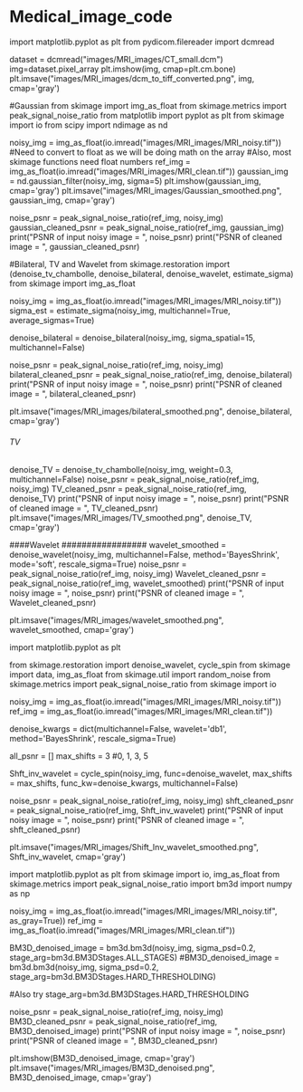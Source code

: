 # Medical_image_code
import matplotlib.pyplot as plt
from pydicom.filereader import dcmread

dataset = dcmread("images/MRI_images/CT_small.dcm")
img=dataset.pixel_array
plt.imshow(img, cmap=plt.cm.bone)
plt.imsave("images/MRI_images/dcm_to_tiff_converted.png", img, cmap='gray')

#Gaussian
from skimage import img_as_float
from skimage.metrics import peak_signal_noise_ratio
from matplotlib import pyplot as plt
from skimage import io
from scipy import ndimage as nd

noisy_img = img_as_float(io.imread("images/MRI_images/MRI_noisy.tif"))
#Need to convert to float as we will be doing math on the array
#Also, most skimage functions need float numbers
ref_img = img_as_float(io.imread("images/MRI_images/MRI_clean.tif"))
gaussian_img = nd.gaussian_filter(noisy_img, sigma=5)
plt.imshow(gaussian_img, cmap='gray')
plt.imsave("images/MRI_images/Gaussian_smoothed.png", gaussian_img, cmap='gray')

noise_psnr = peak_signal_noise_ratio(ref_img, noisy_img)
gaussian_cleaned_psnr = peak_signal_noise_ratio(ref_img, gaussian_img)
print("PSNR of input noisy image = ", noise_psnr)
print("PSNR of cleaned image = ", gaussian_cleaned_psnr)

#Bilateral, TV and Wavelet
from skimage.restoration import (denoise_tv_chambolle, denoise_bilateral,
                                 denoise_wavelet, estimate_sigma)
from skimage import img_as_float

noisy_img = img_as_float(io.imread("images/MRI_images/MRI_noisy.tif"))
sigma_est = estimate_sigma(noisy_img, multichannel=True, average_sigmas=True)

denoise_bilateral = denoise_bilateral(noisy_img, sigma_spatial=15,
                multichannel=False)

noise_psnr = peak_signal_noise_ratio(ref_img, noisy_img)
bilateral_cleaned_psnr = peak_signal_noise_ratio(ref_img, denoise_bilateral)
print("PSNR of input noisy image = ", noise_psnr)
print("PSNR of cleaned image = ", bilateral_cleaned_psnr)

plt.imsave("images/MRI_images/bilateral_smoothed.png", denoise_bilateral, cmap='gray')





###### TV ###############
denoise_TV = denoise_tv_chambolle(noisy_img, weight=0.3, multichannel=False)
noise_psnr = peak_signal_noise_ratio(ref_img, noisy_img)
TV_cleaned_psnr = peak_signal_noise_ratio(ref_img, denoise_TV)
print("PSNR of input noisy image = ", noise_psnr)
print("PSNR of cleaned image = ", TV_cleaned_psnr)
plt.imsave("images/MRI_images/TV_smoothed.png", denoise_TV, cmap='gray')

####Wavelet #################
wavelet_smoothed = denoise_wavelet(noisy_img, multichannel=False,
                           method='BayesShrink', mode='soft',
                           rescale_sigma=True)
noise_psnr = peak_signal_noise_ratio(ref_img, noisy_img)
Wavelet_cleaned_psnr = peak_signal_noise_ratio(ref_img, wavelet_smoothed)
print("PSNR of input noisy image = ", noise_psnr)
print("PSNR of cleaned image = ", Wavelet_cleaned_psnr)

plt.imsave("images/MRI_images/wavelet_smoothed.png", wavelet_smoothed, cmap='gray')






import matplotlib.pyplot as plt

from skimage.restoration import denoise_wavelet, cycle_spin
from skimage import data, img_as_float
from skimage.util import random_noise
from skimage.metrics import peak_signal_noise_ratio
from skimage import io


noisy_img = img_as_float(io.imread("images/MRI_images/MRI_noisy.tif"))
ref_img = img_as_float(io.imread("images/MRI_images/MRI_clean.tif"))


denoise_kwargs = dict(multichannel=False, wavelet='db1', method='BayesShrink',
                      rescale_sigma=True)

all_psnr = []
max_shifts = 3     #0, 1, 3, 5

Shft_inv_wavelet = cycle_spin(noisy_img, func=denoise_wavelet, max_shifts = max_shifts,
                            func_kw=denoise_kwargs, multichannel=False)

noise_psnr = peak_signal_noise_ratio(ref_img, noisy_img)
shft_cleaned_psnr = peak_signal_noise_ratio(ref_img, Shft_inv_wavelet)
print("PSNR of input noisy image = ", noise_psnr)
print("PSNR of cleaned image = ", shft_cleaned_psnr)

plt.imsave("images/MRI_images/Shift_Inv_wavelet_smoothed.png", Shft_inv_wavelet, cmap='gray')





import matplotlib.pyplot as plt
from skimage import io, img_as_float
from skimage.metrics import peak_signal_noise_ratio
import bm3d
import numpy as np

noisy_img = img_as_float(io.imread("images/MRI_images/MRI_noisy.tif", as_gray=True))
ref_img = img_as_float(io.imread("images/MRI_images/MRI_clean.tif"))


BM3D_denoised_image = bm3d.bm3d(noisy_img, sigma_psd=0.2, stage_arg=bm3d.BM3DStages.ALL_STAGES)
#BM3D_denoised_image = bm3d.bm3d(noisy_img, sigma_psd=0.2, stage_arg=bm3d.BM3DStages.HARD_THRESHOLDING)

 #Also try stage_arg=bm3d.BM3DStages.HARD_THRESHOLDING                     


noise_psnr = peak_signal_noise_ratio(ref_img, noisy_img)
BM3D_cleaned_psnr = peak_signal_noise_ratio(ref_img, BM3D_denoised_image)
print("PSNR of input noisy image = ", noise_psnr)
print("PSNR of cleaned image = ", BM3D_cleaned_psnr)


plt.imshow(BM3D_denoised_image, cmap='gray')
plt.imsave("images/MRI_images/BM3D_denoised.png", BM3D_denoised_image, cmap='gray')
